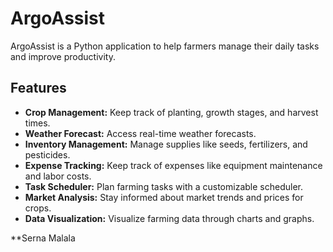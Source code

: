 # ArgoAssist

ArgoAssist is a Python application to help farmers manage their daily tasks and improve productivity.

## Features

- **Crop Management:** Keep track of planting, growth stages, and harvest times.
- **Weather Forecast:** Access real-time weather forecasts.
- **Inventory Management:** Manage supplies like seeds, fertilizers, and pesticides.
- **Expense Tracking:** Keep track of expenses like equipment maintenance and labor costs.
- **Task Scheduler:** Plan farming tasks with a customizable scheduler.
- **Market Analysis:** Stay informed about market trends and prices for crops.
- **Data Visualization:** Visualize farming data through charts and graphs.

**Serna Malala
